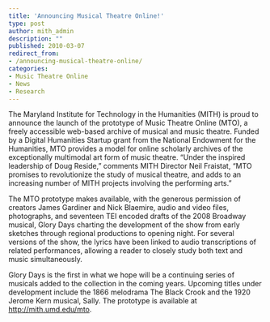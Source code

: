 ```yaml
---
title: 'Announcing Musical Theatre Online!'
type: post
author: mith_admin
description: ""
published: 2010-03-07
redirect_from: 
- /announcing-musical-theatre-online/
categories:
- Music Theatre Online
- News
- Research
---
```

The Maryland Institute for Technology in the Humanities (MITH) is proud to announce the launch of the prototype of Music Theatre Online (MTO), a freely accessible web-based archive of musical and music theatre. Funded by a Digital Humanities Startup grant from the National Endowment for the Humanities, MTO provides a model for online scholarly archives of the exceptionally multimodal art form of music theatre. “Under the inspired leadership of Doug Reside,” comments MITH Director Neil Fraistat, “MTO promises to revolutionize the study of musical theatre, and adds to an increasing number of MITH projects involving the performing arts.”

The MTO prototype makes available, with the generous permission of creators James Gardiner and Nick Blaemire, audio and video files, photographs, and seventeen TEI encoded drafts of the 2008 Broadway musical, Glory Days charting the development of the show from early sketches through regional productions to opening night. For several versions of the show, the lyrics have been linked to audio transcriptions of related performances, allowing a reader to closely study both text and music simultaneously.

Glory Days is the first in what we hope will be a continuing series of musicals added to the collection in the coming years. Upcoming titles under development include the 1866 melodrama The Black Crook and the 1920 Jerome Kern musical, Sally. The prototype is available at <http://mith.umd.edu/mto>.
